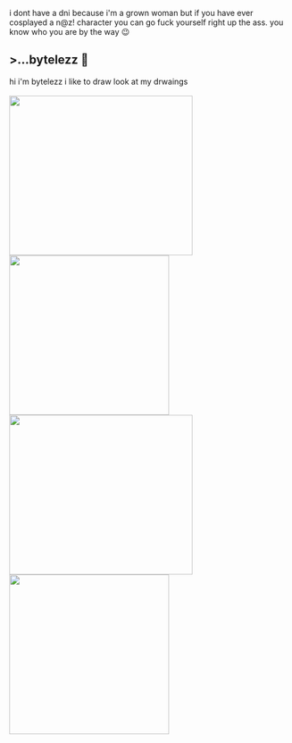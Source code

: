 i dont have a dni because i'm a grown woman but if you have ever cosplayed a n@z! character you can go fuck yourself right up the ass. you know who you are by the way 😉

<div> 
<h2> >...bytelezz 🧡 </h2>
  hi i'm bytelezz i like to draw look at my drwaings
</br> 
</br>
<img src="https://file.garden/ZkjXikt8VXqarrAA/Art/before%20the%20shot.png" width="328" height="286"> <img src="https://file.garden/ZkjXikt8VXqarrAA/Art/PLAYLIST1.png" width="286" height="286">
<img src="https://file.garden/ZkjXikt8VXqarrAA/Art/brains%20everywhere%20huh.png" width="328" height="286"> <img src="https://file.garden/ZkjXikt8VXqarrAA/Art/gordon%20cute%20gman%20hello.png" width="286" height="286">
</div>
